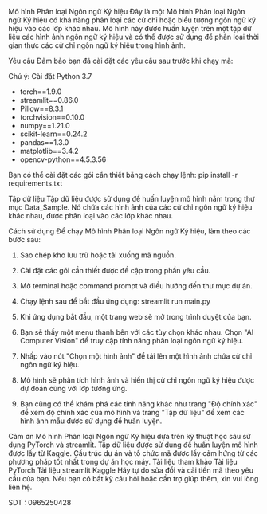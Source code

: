 Mô hình Phân loại Ngôn ngữ Ký hiệu
Đây là một Mô hình Phân loại Ngôn ngữ Ký hiệu có khả năng phân loại các cử chỉ hoặc biểu tượng ngôn ngữ ký hiệu vào các lớp khác nhau. Mô hình này được huấn luyện trên một tập dữ liệu các hình ảnh ngôn ngữ ký hiệu và có thể được sử dụng để phân loại thời gian thực các cử chỉ ngôn ngữ ký hiệu trong hình ảnh.

Yêu cầu
Đảm bảo bạn đã cài đặt các yêu cầu sau trước khi chạy mã:

Chú ý: Cài đặt Python 3.7 

- torch==1.9.0
- streamlit==0.86.0
- Pillow==8.3.1
- torchvision==0.10.0
- numpy==1.21.0
- scikit-learn==0.24.2
- pandas==1.3.0
- matplotlib==3.4.2
- opencv-python==4.5.3.56

Bạn có thể cài đặt các gói cần thiết bằng cách chạy lệnh:
    pip install -r requirements.txt

Tập dữ liệu
Tập dữ liệu được sử dụng để huấn luyện mô hình nằm trong thư mục Data_Sample. Nó chứa các hình ảnh của các cử chỉ ngôn ngữ ký hiệu khác nhau, được phân loại vào các lớp khác nhau.

Cách sử dụng
Để chạy Mô hình Phân loại Ngôn ngữ Ký hiệu, làm theo các bước sau:

1. Sao chép kho lưu trữ hoặc tải xuống mã nguồn.

2. Cài đặt các gói cần thiết được đề cập trong phần yêu cầu.

3. Mở terminal hoặc command prompt và điều hướng đến thư mục dự án.

4. Chạy lệnh sau để bắt đầu ứng dụng:
    streamlit run main.py
5. Khi ứng dụng bắt đầu, một trang web sẽ mở trong trình duyệt của bạn.

6. Bạn sẽ thấy một menu thanh bên với các tùy chọn khác nhau. Chọn "AI Computer Vision" để truy cập tính năng phân loại ngôn ngữ ký hiệu.

6. Nhấp vào nút "Chọn một hình ảnh" để tải lên một hình ảnh chứa cử chỉ ngôn ngữ ký hiệu.

7. Mô hình sẽ phân tích hình ảnh và hiển thị cử chỉ ngôn ngữ ký hiệu được dự đoán cùng với lớp tương ứng.

8. Bạn cũng có thể khám phá các tính năng khác như trang "Độ chính xác" để xem độ chính xác của mô hình và trang "Tập dữ liệu" để xem các hình ảnh mẫu được sử dụng để huấn luyện.


Cảm ơn
Mô hình Phân loại Ngôn ngữ Ký hiệu dựa trên kỹ thuật học sâu sử dụng PyTorch và streamlit.
Tập dữ liệu được sử dụng để huấn luyện mô hình được lấy từ Kaggle.
Cấu trúc dự án và tổ chức mã được lấy cảm hứng từ các phương pháp tốt nhất trong dự án học máy.
Tài liệu tham khảo
Tài liệu PyTorch
Tài liệu streamlit
Kaggle
Hãy tự do sửa đổi và cải tiến mã theo yêu cầu của bạn. Nếu bạn có bất kỳ câu hỏi hoặc cần trợ giúp thêm, xin vui lòng liên hệ.

SDT : 0965250428
